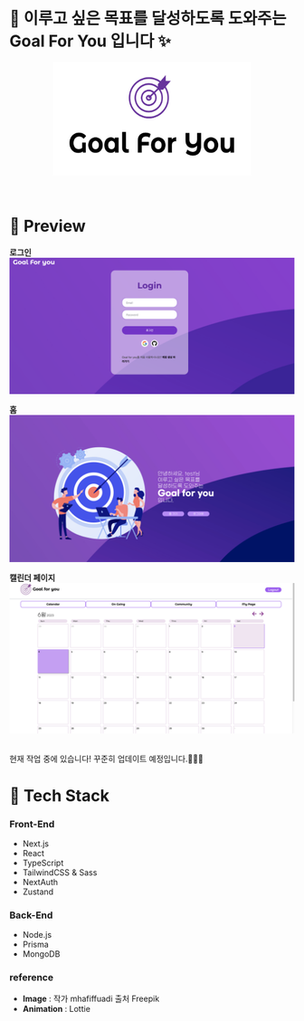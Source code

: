 # 🚀 **이루고 싶은 목표를 달성하도록 도와주는 Goal For You 입니다** ✨
<p align="center">
<img src="./public/readmeImg/logo.png" width="350" height="200" >
</p>
<br />

<!-- <hr /> -->
# 🎨 **Preview**
**로그인**
![](/public/readmeImg/login.png)

**홈**
![](/public/readmeImg/home.png)

**캘린더 페이지**
![](/public/readmeImg/calendar.png)

<br /> 현재 작업 중에 있습니다! 꾸준히 업데이트 예정입니다.👨🏻‍💻

# 📌 **Tech Stack**
### **Front-End**
- Next.js
- React
- TypeScript
- TailwindCSS & Sass
- NextAuth
- Zustand

### **Back-End**
- Node.js
- Prisma
- MongoDB


### **reference**
- **Image** : 작가 mhafiffuadi 출처 Freepik
- **Animation** : Lottie